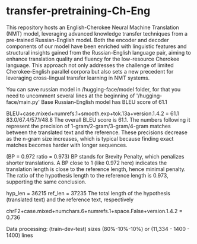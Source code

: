 # transfer-pretraining-Ch-Eng

This repository hosts an English-Cherokee Neural Machine Translation (NMT) model, leveraging advanced knowledge transfer techniques from a pre-trained Russian-English model. Both the encoder and decoder components of our model have been enriched with linguistic features and structural insights gained from the Russian-English language pair, aiming to enhance translation quality and fluency for the low-resource Cherokee language. This approach not only addresses the challenge of limited Cherokee-English parallel corpora but also sets a new precedent for leveraging cross-lingual transfer learning in NMT systems.


You can save russian model in /hugging-face/model folder, for that you need to uncomment several lines at the beginning of '/hugging-face/main.py'
Base Russian-English model has BLEU score of 61.1

BLEU+case.mixed+numrefs.1+smooth.exp+tok.13a+version.1.4.2 = 61.1 83.0/67.4/57.1/48.8 
The overall BLEU score is 61.1. The numbers following it represent the precision of 1-gram/2-gram/3-gram/4-gram matches between the translated text and the reference. These precisions decrease as the n-gram size increases, which is typical because finding exact matches becomes harder with longer sequences.

(BP = 0.972 ratio = 0.973)
BP stands for Brevity Penalty, which penalizes shorter translations. A BP close to 1 (like 0.972 here) indicates the translation length is close to the reference length, hence minimal penalty. The ratio of the hypothesis length to the reference length is 0.973, supporting the same conclusion.

hyp_len = 36215 ref_len = 37235
The total length of the hypothesis (translated text) and the reference text, respectively

chrF2+case.mixed+numchars.6+numrefs.1+space.False+version.1.4.2 = 0.736



Data processing:
(train-dev-test) sizes (80%-10%-10%) or (11,334 - 1400 - 1400) lines
